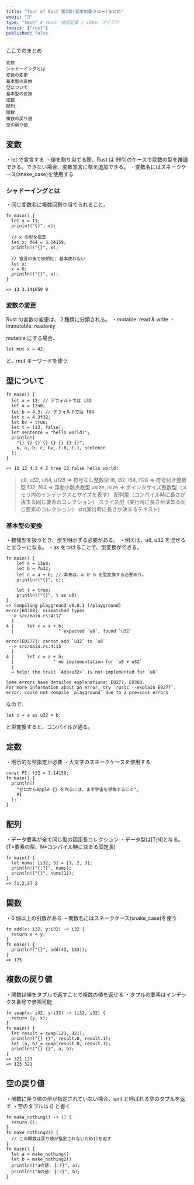 ```yaml
---
title: "Tour of Rust 第2章(基本制御フロー)まとめ"
emoji: "🕌"
type: "tech" # tech: 技術記事 / idea: アイデア
topics: ["rust"]
published: false
---
```


ここでのまとめ

```
変数
シャドーイングとは
変数の変更
基本型の変換
型について
基本型の変換
定数
配列
関数
複数の戻り値
空の戻り値
```

## 変数

・let で宣言する
・値を割り当てる際、Rust は 99%のケースで変数の型を推論できる。できない場合、変数宣言に型を追加できる。
・変数名にはスネークケース(snake_case)を使用する

### シャドーイングとは

・同じ変数名に複数回割り当てられること。

```
fn main() {
  let x = 13;
  prinln!("{}", x);

  // x の型を指定
  let x: f64 = 3.14159;
  println!("{}", x);

  // 宣言の後で初期化: 基本使わない
  let x;
  x = 0;
  println!("{}", x);
}

=> 13 3.141659 0
```

### 変数の変更

Rust の変数の変更は、２種類に分類される。
・mutable: read & write
・immutable: readonly

mutable にする場合、

```
let mut x = 42;
```

と、mut キーワードを使う

## 型について

```
fn main() {
  let x = 12; // デフォルトでは i32
  let a = 12u8;
  let b = 4.3; // デフォルトでは f64
  let c = 4.3f32;
  let bv = true;
  let t = (13, false);
  let sentence = "hello world!";
  println!(
    "{} {} {} {} {} {} {} {}",
    x, a, b, c, bv, t.0, t.1, sentence
  );
}

=> 12 12 4.3 4.3 true 13 false hello world!
```

> u8, u32, u64, u128 => 符号なし整数型
> i8, i32, i64, i128 => 符号付き整数型
> f32, f64 => 浮動小数点数型
> usize, isize => ポインタサイズ整数型（メモリ内のインデックスとサイズを表す）
> 配列型（コンパイル時に長さが決まる同じ要素のコレクション）
> スライス型（実行時に長さが決まる同じ要素のコレクション）
> str(実行時に長さが決まるテキスト)

### 基本型の変換

・数値型を扱うとき、型を明示する必要がある。
・例えば、u8, u32 を混ぜるとエラーになる。
・as をつけることで、型変換ができる。

```
fn main() {
    let a = 13u8;
    let b = 7u32;
    let c = a + b; // 本来は、a か b を型変換する必要あり。
    println!("{}", c);

    let t = true;
    println!("{}", t as u8);
}
=> Compiling playground v0.0.1 (/playground)
error[E0308]: mismatched types
 --> src/main.rs:4:17
  |
4 |     let c = a + b;
  |                 ^ expected `u8`, found `u32`

error[E0277]: cannot add `u32` to `u8`
 --> src/main.rs:4:15
  |
4 |     let c = a + b;
  |               ^ no implementation for `u8 + u32`
  |
  = help: the trait `Add<u32>` is not implemented for `u8`

Some errors have detailed explanations: E0277, E0308.
For more information about an error, try `rustc --explain E0277`.
error: could not compile `playground` due to 2 previous errors
```

なので、

```
let c = a as u32 + b;
```

と型変換すると、コンパイルが通る。

## 定数

・明示的な型指定が必要
・大文字のスネークケースを使用する

```
const PI: f32 = 3.14159;
fn main() {
  println!(
    "ゼロからApple {} を作るには、まず宇宙を想像すること",
    PI
  );
}

```

## 配列

・データ要素が全て同じ型の固定長コレクション
・データ型は[T;N]となる。(T=要素の型、N=コンパイル時に決まる固定長)

```
fn main() {
  let nums: [i32; 3] = [1, 2, 3];
  println!("{:?}", nums);
  println!("{}", nums[1]);
}
=> [1,2,3] 2
```

## 関数

・0 個以上の引数がある
・関数名にはスネークケース(snake_case)を使う

```
fn add(x: i32, y:i32) -> i32 {
  return x + y;
}
fn main() {
  println!("{}", add(42, 133));
}
=> 175
```

## 複数の戻り値

・関数は値をタプルで返すことで複数の値を返せる
・タプルの要素はインデックス番号で参照可能

```
fn swap(x: i32, y:i32) -> (i32, i32) {
  return (y, x);
}
fn main() {
  let result = swap(123, 321);
  println!("{} {}", result.0, result.1);
  let (a, b) = swap(result.0, result.1);
  println!("{} {}", a, b);
}
=> 321 123
=> 123 321
```

## 空の戻り値

・関数に戻り値の型が指定されていない場合、unit と呼ばれる空のタプルを返す
・空のタプルは () と書く

```
fn make_nothing() -> () {
  return ();
}
fn make_nothing2() {
  // この関数は戻り値が指定されないため()を返す
}
fn main() {
  let a = make_nothing()
  let b = make_nothing2()
  println!("aの値: {:?}", a);
  println!("bの値: {:?}", b);
}
```
